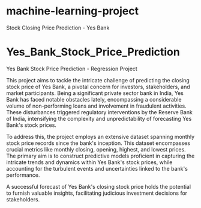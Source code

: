 # machine-learning-project
Stock Closing Price Prediction - Yes Bank
# Yes_Bank_Stock_Price_Prediction
Yes Bank Stock Price Prediction - Regression Project


This project aims to tackle the intricate challenge of predicting the closing stock price of Yes Bank, a pivotal concern for investors, stakeholders, and market participants. Being a significant private sector bank in India, Yes Bank has faced notable obstacles lately, encompassing a considerable volume of non-performing loans and involvement in fraudulent activities. These disturbances triggered regulatory interventions by the Reserve Bank of India, intensifying the complexity and unpredictability of forecasting Yes Bank's stock prices.

To address this, the project employs an extensive dataset spanning monthly stock price records since the bank's inception. This dataset encompasses crucial metrics like monthly closing, opening, highest, and lowest prices. The primary aim is to construct predictive models proficient in capturing the intricate trends and dynamics within Yes Bank's stock prices, while accounting for the turbulent events and uncertainties linked to the bank's performance.

A successful forecast of Yes Bank's closing stock price holds the potential to furnish valuable insights, facilitating judicious investment decisions for stakeholders.
